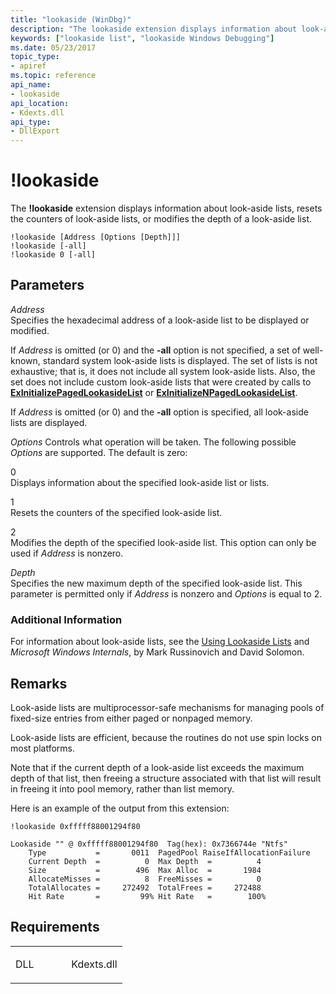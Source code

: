 ```yaml
---
title: "lookaside (WinDbg)"
description: "The lookaside extension displays information about look-aside lists, resets the counters of look-aside lists, or modifies the depth of a look-aside list."
keywords: ["lookaside list", "lookaside Windows Debugging"]
ms.date: 05/23/2017
topic_type:
- apiref
ms.topic: reference
api_name:
- lookaside
api_location:
- Kdexts.dll
api_type:
- DllExport
---
```


# !lookaside


The **!lookaside** extension displays information about look-aside lists, resets the counters of look-aside lists, or modifies the depth of a look-aside list.

```dbgcmd
!lookaside [Address [Options [Depth]]]
!lookaside [-all]
!lookaside 0 [-all]
```

## <span id="ddk__lookaside_dbg"></span><span id="DDK__LOOKASIDE_DBG"></span>Parameters


<span id="_______Address______"></span><span id="_______address______"></span><span id="_______ADDRESS______"></span> *Address*   
Specifies the hexadecimal address of a look-aside list to be displayed or modified.

If *Address* is omitted (or 0) and the **-all** option is not specified, a set of well-known, standard system look-aside lists is displayed. The set of lists is not exhaustive; that is, it does not include all system look-aside lists. Also, the set does not include custom look-aside lists that were created by calls to [**ExInitializePagedLookasideList**](/windows-hardware/drivers/ddi/wdm/nf-wdm-exinitializepagedlookasidelist) or [**ExInitializeNPagedLookasideList**](/windows-hardware/drivers/ddi/wdm/nf-wdm-exinitializenpagedlookasidelist).

If *Address* is omitted (or 0) and the **-all** option is specified, all look-aside lists are displayed.

*Options*
Controls what operation will be taken. The following possible *Options* are supported. The default is zero:

<span id="0"></span>0  
Displays information about the specified look-aside list or lists.

<span id="1"></span>1  
Resets the counters of the specified look-aside list.

<span id="2"></span>2  
Modifies the depth of the specified look-aside list. This option can only be used if *Address* is nonzero.

<span id="_______Depth______"></span><span id="_______depth______"></span><span id="_______DEPTH______"></span> *Depth*   
Specifies the new maximum depth of the specified look-aside list. This parameter is permitted only if *Address* is nonzero and *Options* is equal to 2.

### Additional Information

For information about look-aside lists, see the [Using Lookaside Lists](../kernel/using-lookaside-lists.md) and *Microsoft Windows Internals*, by Mark Russinovich and David Solomon.

## Remarks

Look-aside lists are multiprocessor-safe mechanisms for managing pools of fixed-size entries from either paged or nonpaged memory.

Look-aside lists are efficient, because the routines do not use spin locks on most platforms.

Note that if the current depth of a look-aside list exceeds the maximum depth of that list, then freeing a structure associated with that list will result in freeing it into pool memory, rather than list memory.

Here is an example of the output from this extension:

```dbgcmd
!lookaside 0xfffff88001294f80

Lookaside "" @ 0xfffff88001294f80  Tag(hex): 0x7366744e "Ntfs"
    Type           =       0011  PagedPool RaiseIfAllocationFailure
    Current Depth  =          0  Max Depth  =          4
    Size           =        496  Max Alloc  =       1984
    AllocateMisses =          8  FreeMisses =          0
    TotalAllocates =     272492  TotalFrees =     272488
    Hit Rate       =         99% Hit Rate   =        100%
```

## Requirements

<table>
<colgroup>
<col width="50%" />
<col width="50%" />
</colgroup>
<tbody>
<tr class="odd">
<td align="left"><p>DLL</p></td>
<td align="left">Kdexts.dll</td>
</tr>
</tbody>
</table>

 



